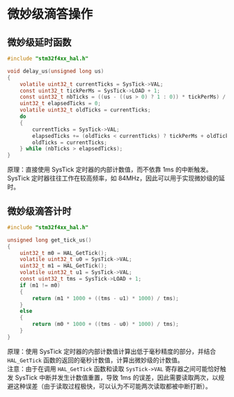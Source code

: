 # 微妙级滴答操作
## 微妙级延时函数
```c
#include "stm32f4xx_hal.h"

void delay_us(unsigned long us)
{
    volatile uint32_t currentTicks = SysTick->VAL;
    const uint32_t tickPerMs = SysTick->LOAD + 1;
    const uint32_t nbTicks = ((us - ((us > 0) ? 1 : 0)) * tickPerMs) / 1000;
    uint32_t elapsedTicks = 0;
    volatile uint32_t oldTicks = currentTicks;
    do
    {
        currentTicks = SysTick->VAL;
        elapsedTicks += (oldTicks < currentTicks) ? tickPerMs + oldTicks - currentTicks : oldTicks - currentTicks;
        oldTicks = currentTicks;
    } while (nbTicks > elapsedTicks);
}
```

原理：直接使用 SysTick 定时器的内部计数值，而不依靠 1ms 的中断触发。SysTick 定时器往往工作在较高频率，如 84MHz，因此可以用于实现微妙级的延时。

## 微妙级滴答计时
```c
#include "stm32f4xx_hal.h"

unsigned long get_tick_us()
{
    uint32_t m0 = HAL_GetTick();
    volatile uint32_t u0 = SysTick->VAL;
    uint32_t m1 = HAL_GetTick();
    volatile uint32_t u1 = SysTick->VAL;
    const uint32_t tms = SysTick->LOAD + 1;
    if (m1 != m0)
    {
        return (m1 * 1000 + ((tms - u1) * 1000) / tms);
    }
    else
    {
        return (m0 * 1000 + ((tms - u0) * 1000) / tms);
    }
}
```

原理：使用 SysTick 定时器的内部计数值计算出低于毫秒精度的部分，并结合 `HAL_GetTick` 函数的返回的毫秒计数值，计算出微妙级的计数值。  
注意：由于在调用 `HAL_GetTick` 函数和读取 `SysTick->VAL` 寄存器之间可能恰好触发 SysTick 中断并发生计数值重置，导致 1ms 的误差，因此需要读取两次，以规避这种误差（由于读取过程极快，可以认为不可能两次读取都被中断打断）。